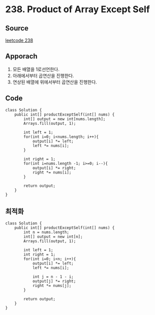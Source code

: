 # 238. Product of Array Except Self

## Source

[leetcode 238](https://leetcode.com/problems/product-of-array-except-self/description/?envType=study-plan-v2&envId=leetcode-75)

## Apporach

1. 모든 배열을 1로선언한다. 
2. 아래에서부터 곱연산을 진행한다. 
3. 연상된 배열에 위에서부터 곱연산을 진행한다. 

## Code
    class Solution {
        public int[] productExceptSelf(int[] nums) {
            int[] output = new int[nums.length];
            Arrays.fill(output, 1);

            int left = 1;
            for(int i=0; i<nums.length; i++){
                output[i] *= left;
                left *= nums[i];
            }

            int right = 1;
            for(int i=nums.length -1; i>=0; i--){
                output[i] *= right;
                right *= nums[i];
            }

            return output;
        }
    }

## 최적화 
    class Solution {
        public int[] productExceptSelf(int[] nums) {
            int n = nums.length;
            int[] output = new int[n];
            Arrays.fill(output, 1);

            int left = 1;
            int right = 1;
            for(int i=0; i<n; i++){
                output[i] *= left;
                left *= nums[i];

                int j = n - 1 - i;
                output[j] *= right;
                right *= nums[j];
            }

            return output;
        }
    }
